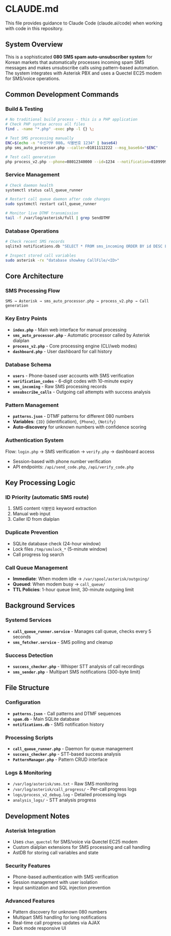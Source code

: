# CLAUDE.md

This file provides guidance to Claude Code (claude.ai/code) when working with code in this repository.

## System Overview

This is a sophisticated **080 SMS spam auto-unsubscriber system** for Korean markets that automatically processes incoming spam SMS messages and makes unsubscribe calls using pattern-based automation. The system integrates with Asterisk PBX and uses a Quectel EC25 modem for SMS/voice operations.

## Common Development Commands

### Build & Testing
```bash
# No traditional build process - this is a PHP application
# Check PHP syntax across all files
find . -name "*.php" -exec php -l {} \;

# Test SMS processing manually
ENC=$(echo -n "수신거부 080… 식별번호 1234" | base64)
php sms_auto_processor.php --caller=01011112222 --msg_base64="$ENC"

# Test call generation
php process_v2.php --phone=08012340000 --id=1234 --notification=01099998888 --auto
```

### Service Management
```bash
# Check daemon health
systemctl status call_queue_runner

# Restart call queue daemon after code changes
sudo systemctl restart call_queue_runner

# Monitor live DTMF transmission
tail -f /var/log/asterisk/full | grep SendDTMF
```

### Database Operations
```bash
# Check recent SMS records
sqlite3 notifications.db "SELECT * FROM sms_incoming ORDER BY id DESC LIMIT 5;"

# Inspect stored call variables
sudo asterisk -rx "database showkey CallFile/<ID>"
```

## Core Architecture

### SMS Processing Flow
```
SMS → Asterisk → sms_auto_processor.php → process_v2.php → Call generation
```

### Key Entry Points
- **`index.php`** - Main web interface for manual processing
- **`sms_auto_processor.php`** - Automatic processor called by Asterisk dialplan
- **`process_v2.php`** - Core processing engine (CLI/web modes)
- **`dashboard.php`** - User dashboard for call history

### Database Schema
- **`users`** - Phone-based user accounts with SMS verification
- **`verification_codes`** - 6-digit codes with 10-minute expiry
- **`sms_incoming`** - Raw SMS processing records
- **`unsubscribe_calls`** - Outgoing call attempts with success analysis

### Pattern Management
- **`patterns.json`** - DTMF patterns for different 080 numbers
- **Variables**: `{ID}` (identification), `{Phone}`, `{Notify}`
- **Auto-discovery** for unknown numbers with confidence scoring

### Authentication System
Flow: `login.php` → SMS verification → `verify.php` → dashboard access
- Session-based with phone number verification
- API endpoints: `/api/send_code.php`, `/api/verify_code.php`

## Key Processing Logic

### ID Priority (automatic SMS route)
1. SMS content `식별번호` keyword extraction
2. Manual web input
3. Caller ID from dialplan

### Duplicate Prevention
- SQLite database check (24-hour window)
- Lock files `/tmp/smslock_*` (5-minute window)
- Call progress log search

### Call Queue Management
- **Immediate**: When modem idle → `/var/spool/asterisk/outgoing/`
- **Queued**: When modem busy → `call_queue/`
- **TTL Policies**: 1-hour queue limit, 30-minute outgoing limit

## Background Services

### Systemd Services
- **`call_queue_runner.service`** - Manages call queue, checks every 5 seconds
- **`sms_fetcher.service`** - SMS polling and cleanup

### Success Detection
- **`success_checker.php`** - Whisper STT analysis of call recordings
- **`sms_sender.php`** - Multipart SMS notifications (300-byte limit)

## File Structure

### Configuration
- **`patterns.json`** - Call patterns and DTMF sequences
- **`spam.db`** - Main SQLite database
- **`notifications.db`** - SMS notification history

### Processing Scripts
- **`call_queue_runner.php`** - Daemon for queue management
- **`success_checker.php`** - STT-based success analysis
- **`PatternManager.php`** - Pattern CRUD interface

### Logs & Monitoring
- `/var/log/asterisk/sms.txt` - Raw SMS monitoring
- `/var/log/asterisk/call_progress/` - Per-call progress logs
- `logs/process_v2_debug.log` - Detailed processing logs
- `analysis_logs/` - STT analysis progress

## Development Notes

### Asterisk Integration
- Uses `chan_quectel` for SMS/voice via Quectel EC25 modem
- Custom dialplan extensions for SMS processing and call handling
- AstDB for storing call variables and state

### Security Features
- Phone-based authentication with SMS verification
- Session management with user isolation
- Input sanitization and SQL injection prevention

### Advanced Features
- Pattern discovery for unknown 080 numbers
- Multipart SMS handling for long notifications
- Real-time call progress updates via AJAX
- Dark mode responsive UI